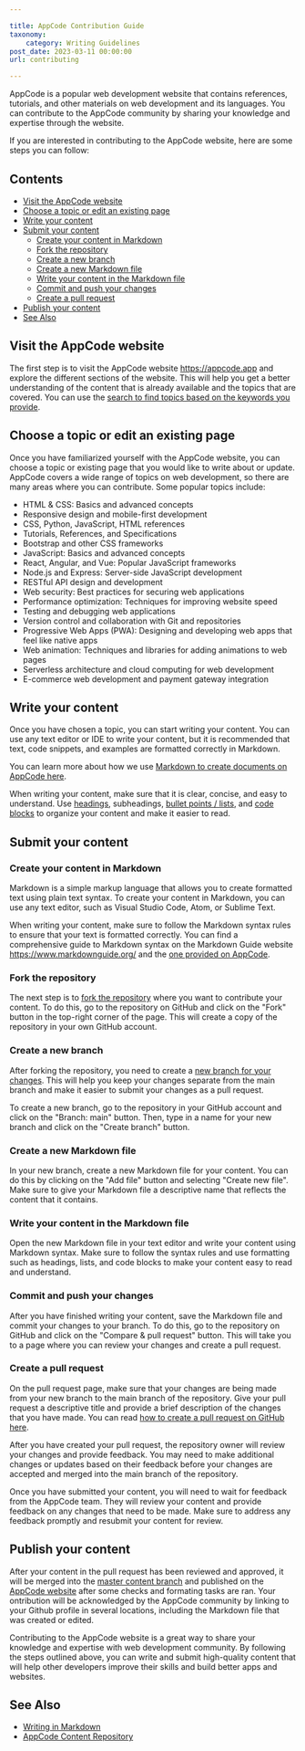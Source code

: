 ```yaml
---

title: AppCode Contribution Guide
taxonomy:
    category: Writing Guidelines
post_date: 2023-03-11 00:00:00
url: contributing

---
```


AppCode is a popular web development website that contains references, tutorials, and other materials on web development and its languages. You can contribute to the AppCode community by sharing your knowledge and expertise through the website.

If you are interested in contributing to the AppCode website, here are some steps you can follow:

## Contents

-   [Visit the AppCode website](#visit-the-appcode-website)
-   [Choose a topic or edit an existing page](#choose-a-topic-or-edit-an-existing-page)
-   [Write your content](#write-your-content)
-   [Submit your content](#submit-your-content)
    -   [Create your content in Markdown](#create-your-content-in-markdown)
    -   [Fork the repository](#fork-the-repository)
    -   [Create a new branch](#create-a-new-branch)
    -   [Create a new Markdown file](#create-a-new-markdown-file)
    -   [Write your content in the Markdown file](#write-your-content-in-the-markdown-file)
    -   [Commit and push your changes](#commit-and-push-your-changes)
    -   [Create a pull request](#create-a-pull-request)
-   [Publish your content](#publish-your-content)
-   [See Also](#see-also)

## Visit the AppCode website

The first step is to visit the AppCode website <https://appcode.app> and explore the different sections of the website. This will help you get a better understanding of the content that is already available and the topics that are covered. You can use the [search to find topics based on the keywords you provide](https://appcode.app/?s=).

## Choose a topic or edit an existing page

Once you have familiarized yourself with the AppCode website, you can choose a topic or existing page that you would like to write about or update. AppCode covers a wide range of topics on web development, so there are many areas where you can contribute. Some popular topics include:

-   HTML & CSS: Basics and advanced concepts
-   Responsive design and mobile-first development
-   CSS, Python, JavaScript, HTML references
-   Tutorials, References, and Specifications
-   Bootstrap and other CSS frameworks
-   JavaScript: Basics and advanced concepts
-   React, Angular, and Vue: Popular JavaScript frameworks
-   Node.js and Express: Server-side JavaScript development
-   RESTful API design and development
-   Web security: Best practices for securing web applications
-   Performance optimization: Techniques for improving website speed
-   Testing and debugging web applications
-   Version control and collaboration with Git and repositories
-   Progressive Web Apps (PWA): Designing and developing web apps that feel like native apps
-   Web animation: Techniques and libraries for adding animations to web pages
-   Serverless architecture and cloud computing for web development
-   E-commerce web development and payment gateway integration

## Write your content

Once you have chosen a topic, you can start writing your content. You can use any text editor or IDE to write your content, but it is recommended that text, code snippets, and examples are formatted correctly in Markdown.

You can learn more about how we use [Markdown to create documents on AppCode here](https://appcode.app/writing-in-markdown/).

When writing your content, make sure that it is clear, concise, and easy to understand. Use [headings](https://appcode.app/writing-in-markdown/#headings), subheadings, [bullet points / lists](https://appcode.app/writing-in-markdown/#lists), and [code blocks](https://appcode.app/writing-in-markdown/#fenced-code-blocks) to organize your content and make it easier to read.

## Submit your content

### Create your content in Markdown

Markdown is a simple markup language that allows you to create formatted text using plain text syntax. To create your content in Markdown, you can use any text editor, such as Visual Studio Code, Atom, or Sublime Text.

When writing your content, make sure to follow the Markdown syntax rules to ensure that your text is formatted correctly. You can find a comprehensive guide to Markdown syntax on the Markdown Guide website <https://www.markdownguide.org/> and the [one provided on AppCode](https://appcode.app/writing-in-markdown/).

### Fork the repository

The next step is to [fork the repository](https://docs.github.com/en/get-started/quickstart/fork-a-repo) where you want to contribute your content. To do this, go to the repository on GitHub and click on the "Fork" button in the top-right corner of the page. This will create a copy of the repository in your own GitHub account.

### Create a new branch

After forking the repository, you need to create a [new branch for your changes](https://docs.github.com/en/pull-requests/collaborating-with-pull-requests/proposing-changes-to-your-work-with-pull-requests/creating-and-deleting-branches-within-your-repository). This will help you keep your changes separate from the main branch and make it easier to submit your changes as a pull request.

To create a new branch, go to the repository in your GitHub account and click on the "Branch: main" button. Then, type in a name for your new branch and click on the "Create branch" button.

### Create a new Markdown file

In your new branch, create a new Markdown file for your content. You can do this by clicking on the "Add file" button and selecting "Create new file". Make sure to give your Markdown file a descriptive name that reflects the content that it contains.

### Write your content in the Markdown file

Open the new Markdown file in your text editor and write your content using Markdown syntax. Make sure to follow the syntax rules and use formatting such as headings, lists, and code blocks to make your content easy to read and understand.

### Commit and push your changes

After you have finished writing your content, save the Markdown file and commit your changes to your branch. To do this, go to the repository on GitHub and click on the "Compare & pull request" button. This will take you to a page where you can review your changes and create a pull request.

### Create a pull request

On the pull request page, make sure that your changes are being made from your new branch to the main branch of the repository. Give your pull request a descriptive title and provide a brief description of the changes that you have made. You can read [how to create a pull request on GitHub here](https://docs.github.com/en/pull-requests/collaborating-with-pull-requests/proposing-changes-to-your-work-with-pull-requests/creating-a-pull-request).

After you have created your pull request, the repository owner will review your changes and provide feedback. You may need to make additional changes or updates based on their feedback before your changes are accepted and merged into the main branch of the repository.

Once you have submitted your content, you will need to wait for feedback from the AppCode team. They will review your content and provide feedback on any changes that need to be made. Make sure to address any feedback promptly and resubmit your content for review.

## Publish your content

After your content in the pull request has been reviewed and approved, it will be merged into the [master content branch](https://github.com/Expoverse/content) and published on the [AppCode website](https://appcode.app/) after some checks and formating tasks are ran. Your ontribution will be acknowledged by the AppCode community by linking to your Github profile in several locations, including the Markdown file that was created or edited.

Contributing to the AppCode website is a great way to share your knowledge and expertise with web development community. By following the steps outlined above, you can write and submit high-quality content that will help other developers improve their skills and build better apps and websites.

## See Also

-   [Writing in Markdown](https://appcode.app/writing-in-markdown/)
-   [AppCode Content Repository](https://github.com/Expoverse/content)
